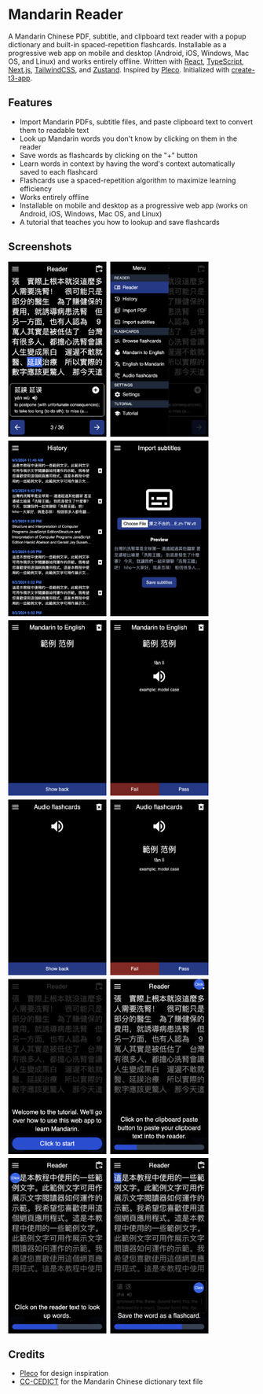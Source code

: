 # Mandarin Reader

A Mandarin Chinese PDF, subtitle, and clipboard text reader with a popup dictionary and built-in spaced-repetition flashcards. Installable as a progressive web app on mobile and desktop (Android, iOS, Windows, Mac OS, and Linux) and works entirely offline. Written with [React](https://react.dev), [TypeScript](https://www.typescriptlang.org), [Next.js](https://nextjs.org), [TailwindCSS](https://tailwindcss.com), and [Zustand](https://github.com/pmndrs/zustand). Inspired by [Pleco](https://www.pleco.com). Initialized with [create-t3-app](https://create.t3.gg).

## Features

- Import Mandarin PDFs, subtitle files, and paste clipboard text to convert them to readable text
- Look up Mandarin words you don't know by clicking on them in the reader
- Save words as flashcards by clicking on the "+" button
- Learn words in context by having the word's context automatically saved to each flashcard
- Flashcards use a spaced-repetition algorithm to maximize learning efficiency
- Works entirely offline
- Installable on mobile and desktop as a progressive web app (works on Android, iOS, Windows, Mac OS, and Linux)
- A tutorial that teaches you how to lookup and save flashcards

## Screenshots

<div style="display: flex; flex-wrap: wrap; gap: 8px;">
  <img width="200" src="screenshots/reader.png" alt="" />
  <img width="200" src="screenshots/reader-menu-open.png" alt="" />
  <img width="200" src="screenshots/reader-history.png" alt="" />
  <img width="200" src="screenshots/import-subtitles.png" alt="" />
  <img width="200" src="screenshots/mandarin-flashcard-before.png" alt="" />
  <img width="200" src="screenshots/mandarin-flashcard-after.png" alt="" />
  <img width="200" src="screenshots/audio-flashcard-before.png" alt="" />
  <img width="200" src="screenshots/audio-flashcard-after.png" alt="" />
  <img width="200" src="screenshots/tutorial-1.png" alt="" />
  <img width="200" src="screenshots/tutorial-2.png" alt="" />
  <img width="200" src="screenshots/tutorial-3.png" alt="" />
  <img width="200" src="screenshots/tutorial-4.png" alt="" />
</div>

## Credits

- [Pleco](https://www.pleco.com) for design inspiration
- [CC-CEDICT](https://www.mdbg.net/chinese/dictionary?page=cedict) for the Mandarin Chinese dictionary text file
